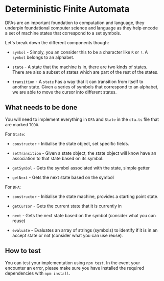 
# Deterministic Finite Automata

DFAs are an important foundation to computation and language, they underpin foundational computer science and language as they help encode a set of machine states that correspond to a set symbols.

Let's break down the different components though:

* `symbol` - Simply, you an consider this to be a character like `R` or `!`. A `symbol` belongs to an alphabet.

* `state` - A state that the machine is in, there are two kinds of states. There are also a subset of states which are part of the rest of the states. 

* `transition` - A `state` has a way that it can transition from itself to another state. Given a series of symbols that correspond to an alphabet, we are able to move the cursor into different states.


## What needs to be done

You will need to implement everything in `DFA` and `State` in the `dfa.ts` file that are marked `TODO`.

For `State`:

* `constructor` - Initialise the state object, set specific fields.

* `setTransition` - Given a state object, the state object will know have an association to that state based on its symbol.

* `getSymbol` - Gets the symbol associated with the state, simple getter

* `getNext` - Gets the next state based on the symbol


For `DFA`:

* `constructor` - Initialise the state machine, provides a starting point state.

* `getCursor` - Gets the current state that it is currently in

* `next` - Gets the next state based on the symbol (consider what you can reuse)

* `evaluate` - Evaluates an array of strings (symbols) to identify if it is in an accept state or not (consider what you can use reuse).


## How to test

You can test your implementation using `npm test`. In the event your encounter an error, please make sure you have installed the required dependencies with `npm install`.
